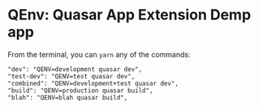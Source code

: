 # QEnv: Quasar App Extension Demp app

From the terminal, you can `yarn` any of the commands:

    "dev": "QENV=development quasar dev",
    "test-dev": "QENV=test quasar dev",
    "combined": "QENV=development+test quasar dev",
    "build": "QENV=production quasar build",
    "blah": "QENV=blah quasar build",
